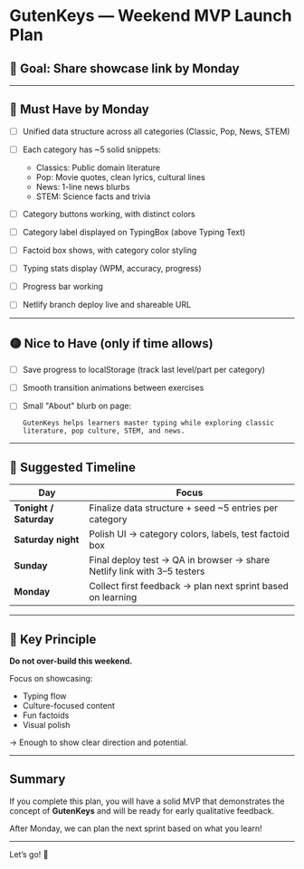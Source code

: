 # GutenKeys — Weekend MVP Launch Plan

## 🌟 Goal: Share showcase link by Monday

---

## 🚀 Must Have by Monday

* [ ] Unified data structure across all categories (Classic, Pop, News, STEM)
* [ ] Each category has \~5 solid snippets:

  * Classics: Public domain literature
  * Pop: Movie quotes, clean lyrics, cultural lines
  * News: 1-line news blurbs
  * STEM: Science facts and trivia
* [ ] Category buttons working, with distinct colors
* [ ] Category label displayed on TypingBox (above Typing Text)
* [ ] Factoid box shows, with category color styling
* [ ] Typing stats display (WPM, accuracy, progress)
* [ ] Progress bar working
* [ ] Netlify branch deploy live and shareable URL

---

## 🟡 Nice to Have (only if time allows)

* [ ] Save progress to localStorage (track last level/part per category)
* [ ] Smooth transition animations between exercises
* [ ] Small "About" blurb on page:

  ```
  GutenKeys helps learners master typing while exploring classic literature, pop culture, STEM, and news.
  ```

---

## 📅 Suggested Timeline

| Day                    | Focus                                                                   |
| ---------------------- | ----------------------------------------------------------------------- |
| **Tonight / Saturday** | Finalize data structure + seed \~5 entries per category                 |
| **Saturday night**     | Polish UI → category colors, labels, test factoid box                   |
| **Sunday**             | Final deploy test → QA in browser → share Netlify link with 3–5 testers |
| **Monday**             | Collect first feedback → plan next sprint based on learning             |

---

## 🔄 Key Principle

**Do not over-build this weekend.**

Focus on showcasing:

* Typing flow
* Culture-focused content
* Fun factoids
* Visual polish

→ Enough to show clear direction and potential.

---

## Summary

If you complete this plan, you will have a solid MVP that demonstrates the concept of **GutenKeys** and will be ready for early qualitative feedback.

After Monday, we can plan the next sprint based on what you learn!

---

Let’s go! 🚀
